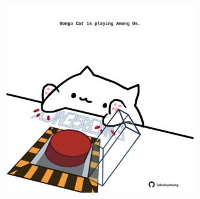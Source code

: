 <!-- built at 13/04/2023, 13:03:10 UTC -->
<p align="center">
  <img width="500" height="500" src="./ReadmeImage.svg">
</p>
